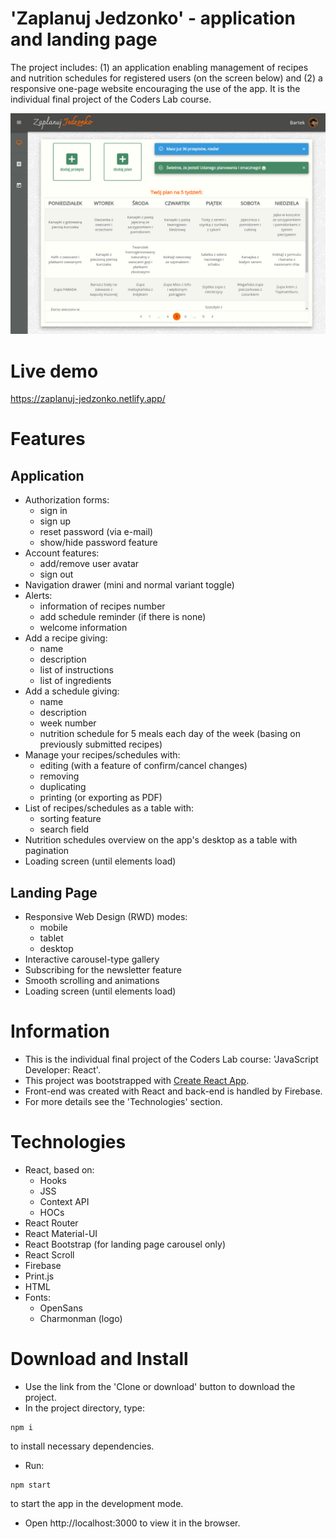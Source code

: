 # 'Zaplanuj Jedzonko' - application and landing page
The project includes: (1) an application enabling management of recipes and nutrition schedules for registered users (on the screen below) and (2) a responsive one-page website encouraging the use of the app. It is the individual final project of the Coders Lab course.

![Project screenshot](/src/assets/project_screen.jpg)

# Live demo
https://zaplanuj-jedzonko.netlify.app/

# Features
## Application
* Authorization forms:
  * sign in
  * sign up
  * reset password (via e-mail)
  * show/hide password feature
* Account features:
  * add/remove user avatar
  * sign out
* Navigation drawer (mini and normal variant toggle)
* Alerts:
  * information of recipes number
  * add schedule reminder (if there is none)
  * welcome information
* Add a recipe giving:
  * name
  * description
  * list of instructions
  * list of ingredients
* Add a schedule giving:
  * name
  * description
  * week number
  * nutrition schedule for 5 meals each day of the week (basing on previously submitted recipes)
* Manage your recipes/schedules with:
  * editing (with a feature of confirm/cancel changes)
  * removing
  * duplicating
  * printing (or exporting as PDF)
* List of recipes/schedules as a table with:
  * sorting feature
  * search field
* Nutrition schedules overview on the app's desktop as a table with pagination
* Loading screen (until elements load)
## Landing Page
* Responsive Web Design (RWD) modes:
  * mobile
  * tablet
  * desktop
* Interactive carousel-type gallery
* Subscribing for the newsletter feature
* Smooth scrolling and animations
* Loading screen (until elements load)

# Information
* This is the individual final project of the Coders Lab course: 'JavaScript Developer: React'.
* This project was bootstrapped with [Create React App](https://github.com/facebook/create-react-app).
* Front-end was created with React and back-end is handled by Firebase.
* For more details see the 'Technologies' section.

# Technologies
* React, based on:
  * Hooks
  * JSS
  * Context API
  * HOCs
* React Router
* React Material-UI
* React Bootstrap (for landing page carousel only)
* React Scroll
* Firebase
* Print.js
* HTML
* Fonts:
  * OpenSans
  * Charmonman (logo)

# Download and Install
* Use the link from the 'Clone or download' button to download the project.
* In the project directory, type:
```
npm i
```
to install necessary dependencies.
* Run:
```
npm start
```
to start the app in the development mode.
* Open http://localhost:3000 to view it in the browser.